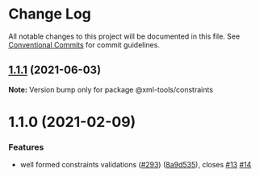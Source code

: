 # Change Log

All notable changes to this project will be documented in this file.
See [Conventional Commits](https://conventionalcommits.org) for commit guidelines.

## [1.1.1](https://github.com/sap/xml-tools/compare/@xml-tools/constraints@1.1.0...@xml-tools/constraints@1.1.1) (2021-06-03)

**Note:** Version bump only for package @xml-tools/constraints

# 1.1.0 (2021-02-09)

### Features

- well formed constraints validations ([#293](https://github.com/sap/xml-tools/issues/293)) ([8a9d535](https://github.com/sap/xml-tools/commit/8a9d535e95a52b9dfc1068d2e203b09bd08e1066)), closes [#13](https://github.com/sap/xml-tools/issues/13) [#14](https://github.com/sap/xml-tools/issues/14)
